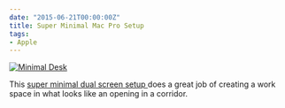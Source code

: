 ```yaml
---
date: "2015-06-21T00:00:00Z"
title: Super Minimal Mac Pro Setup
tags:
- Apple
---
```


[![Minimal Desk](http://ukmac.net/wp-content/uploads/2015/06/jqo0E6V1-300x200.jpg)](http://ukmac.net/wp-content/uploads/2015/06/jqo0E6V1.jpg)

This 
[super minimal dual screen setup ](http://imgur.com/a/5oy5T)does a great job of creating a work space in what looks like an opening in a corridor.